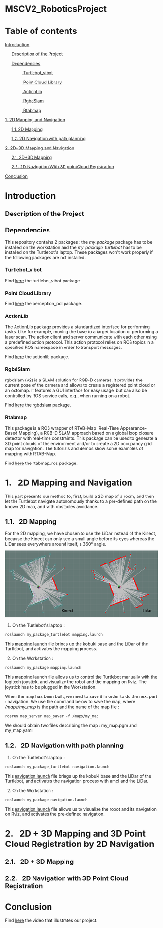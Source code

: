 # MSCV2_RoboticsProject


# Table of contents
[ Introduction ](#introduction)

&ensp;&ensp;&ensp;[Description of the Project ](#description)

&ensp;&ensp;&ensp;[Dependencies ](#dependencies)

&ensp;&ensp;&ensp;&ensp;&ensp;&ensp;&ensp;&ensp;[ Turtlebot_vibot ](#turtlebot_vibot)

&ensp;&ensp;&ensp;&ensp;&ensp;&ensp;&ensp;&ensp;[ Point Cloud Library ](#pcl)

&ensp;&ensp;&ensp;&ensp;&ensp;&ensp;&ensp;&ensp;[ ActionLib ](#actionlib)

&ensp;&ensp;&ensp;&ensp;&ensp;&ensp;&ensp;&ensp;[ RgbdSlam ](#rgbdslam)

&ensp;&ensp;&ensp;&ensp;&ensp;&ensp;&ensp;&ensp;[ Rtabmap ](#rtabmap_ros)

[1. 2D Mapping and Navigation ](#2DMappingAndNavigation)

&ensp;&ensp;&ensp;[1.1. 2D Mapping ](#2DMapping)

&ensp;&ensp;&ensp;[1.2. 2D Navigation with path planning](#2DNavigationWithPathPlanning)

[2. 2D+3D Mapping and Navigation ](#2D+3DMappingAndNavigation)

&ensp;&ensp;&ensp;[2.1. 2D+3D Mapping ](#2D+3DMapping)

&ensp;&ensp;&ensp;[2.2. 2D Navigation With 3D pointCloud Registration](#2DNavigationwith3DPointCloudRegistration)

[ Conclusion ](#conclusion)


<a name="introduction"></a>
# Introduction

<a name="description"></a>
## Description of the Project

<a name="dependencies"></a>
## Dependencies

This repository contains 2 packages : the *my_package* package has to be installed on the workstation and the *my_package_turtlebot* has to be installed on the Turtlebot's laptop. These packages won't work properly if the following packages are not installed.

<a name="turtlebot_vibot"></a>
### Turtlebot_vibot

Find [here](https://github.com/roboticslab-fr/turtlebot_vibot "turtlebot_vibot package") the turtlebot_vibot package.

<a name="pcl"></a>
### Point Cloud Library

Find [here](https://github.com/ros-perception/perception_pcl "perception_pcl package") the perception_pcl package.

<a name="actionlib"></a>
### ActionLib

The ActionLib package provides a standardized interface for performing tasks. Like for example, moving the base to a target location or performing a laser scan. The action client and server communicate with each other using a predefined action protocol. This action protocol relies on ROS topics in a specified ROS namespace in order to transport messages.

Find [here](https://github.com/ros/actionlib "actionlib package") the actionlib package.

<a name="rgbdslam"></a>
### RgbdSlam

rgbdslam (v2) is a SLAM solution for RGB-D cameras. It provides the current pose of the camera and allows to create a registered point cloud or an octomap. It features a GUI interface for easy usage, but can also be controlled by ROS service calls, e.g., when running on a robot.

Find [here](http://wiki.ros.org/rgbdslam "rgbdslam package") the rgbdslam package.

<a name="rtabmap"></a>
### Rtabmap

This package is a ROS wrapper of RTAB-Map (Real-Time Appearance-Based Mapping), a RGB-D SLAM approach based on a global loop closure detector with real-time constraints. This package can be used to generate a 3D point clouds of the environment and/or to create a 2D occupancy grid map for navigation. The tutorials and demos show some examples of mapping with RTAB-Map.

Find [here](http://wiki.ros.org/rtabmap_ros "rtabmap_ros package") the rtabmap_ros package.


<a name="2DMappingAndNavigation"></a>
# 1.&ensp; 2D Mapping and Navigation

This part presents our method to, first, build a 2D map of a room, and then let the Turtlebot navigate autonomously thanks to a pre-defined path on the known 2D map, and with obstacles avoidance.


<a name="2DMapping"></a>
## 1.1.&ensp; 2D Mapping

For the 2D mapping, we have chosen to use the LiDar instead of the Kinect, because the Kinect can only see a small angle before its eyes whereas the LiDar sees everywhere around itself, a 360° angle.

![alt text](https://github.com/Tostaky71/MSCV2_RoboticsProject/blob/master/images/KinectLidar.PNG)

1. On the Turtlebot's laptop :
```
roslaunch my_package_turtlebot mapping.launch
```
This [mapping.launch](https://github.com/Tostaky71/MSCV2_RoboticsProject/blob/master/my_package_turtlebot/launch/mapping.launch "mapping.launch Turtlebot laptop") file brings up the kobuki base and the LiDar of the Turtlebot, and activates the mapping process.

2. On the Workstation :
```
roslaunch my_package mapping.launch
```
This [mapping.launch](https://github.com/Tostaky71/MSCV2_RoboticsProject/blob/master/my_package/launch/mapping.launch "mapping.launch Workstation") file allows us to control the Turtlebot manually with the logitech joystick, and visualize the robot and the mapping on Rviz. The joystick has to be plugged in the Workstation.

When the map has been built, we need to save it in order to do the next part : navigation. We use the command below to save the map, where */maps/my_map* is the path and the name of the map file :
```
rosrun map_server map_saver -f /maps/my_map
```
We should obtain two files describing the map : my_map.pgm and my_map.yaml


<a name="2DNavigationWithPathPlanning"></a>
## 1.2.&ensp; 2D Navigation with path planning

1. On the Turtlebot's laptop :
```
roslaunch my_package_turtlebot navigation.launch
```
This [navigation.launch](https://github.com/Tostaky71/MSCV2_RoboticsProject/blob/master/my_package_turtlebot/launch/navigation.launch "navigation.launch Turtlebot laptop") file brings up the kobuki base and the LiDar of the Turtlebot, and activates the navigation process with amcl and the LiDar.

2. On the Workstation :
```
roslaunch my_package navigation.launch
```
This [navigation.launch](https://github.com/Tostaky71/MSCV2_RoboticsProject/blob/master/my_package/launch/navigation.launch "navigation.launch Turtlebot laptop") file allows us to visualize the robot and its navigation on Rviz, and activates the pre-defined navigation.


<a name="2D+3DMappingAndNavigation"></a>
# 2.&ensp; 2D + 3D Mapping and 3D Point Cloud Registration by 2D Navigation



<a name="2D+3DMapping"></a>
## 2.1.&ensp; 2D + 3D Mapping



<a name="2DNavigationwith3DPointCloudRegistration"></a>
## 2.2.&ensp; 2D Navigation with 3D Point Cloud Registration


<a name="conclusion"></a>
# Conclusion

Find [here](https://www.youtube.com/watch?v=6kZGIS9Ye74&t=1s "project video") the video that illustrates our project.






